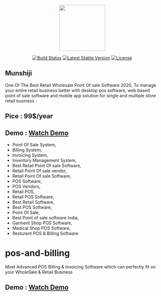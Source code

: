 <p align="center"><img src="https://pentacom.in/mun/assets/uploads/logos/logo_-_Copy1.png" width="150"></p>

<p align="center">
<a href="#"><img src="https://travis-ci.org/laravel/framework.svg" alt="Build Status"></a>
<!--<a href="#"><img src="https://poser.pugx.org/laravel/framework/d/total.svg" alt="Total Bills"></a>-->
<a href="#"><img src="https://poser.pugx.org/laravel/framework/v/stable.svg" alt="Latest Stable Version"></a>
<a href="#"><img src="https://poser.pugx.org/laravel/framework/license.svg" alt="License"></a>
</p>

## Munshiji  

One Of The Best Retail Wholesale Point Of sale Software 2020, To manage your entire retail business better with desktop pos software, web based point of sale software and mobile app solution for single and multiple store retail business :

## Pice : 99$/year

## Demo : <a href="https://youtu.be/xir6z1Fl8ag" rel="nofollow">Watch Demo</a>




- Point Of Sale System,
- Billing System,
- Invoicing System,
- Inventory Management System, 
- Best Retail Point Of sale Software, 
- Retail Point Of sale vendor, 
- Retail Point Of sale Software, 
- POS Software, 
- POS Vendors, 
- Retail POS, 
- Retail POS Software, 
- Best Retail Software, 
- Best POS Software, 
- Point Of Sale, 
- Best Point of sale software India,
- Garment Shop POS Software,
- Medical Shop POS Software,
- Resturent POS & Billing Software



# pos-and-billing
Most Advanced POS Billing & Invoicing Software which can perfectly fit on your WholeSale &amp; Retail Business





## Demo : <a href="https://youtu.be/xir6z1Fl8ag" rel="nofollow">Watch Demo</a>
